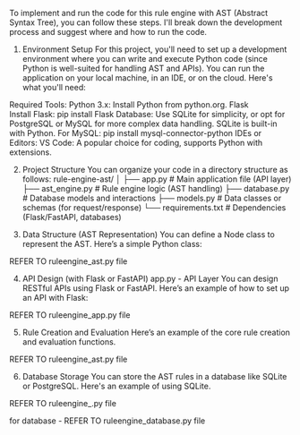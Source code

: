 To implement and run the code for this rule engine with AST (Abstract Syntax Tree), you can follow these steps. I'll break down the development process and suggest where and how to run the code.

1. Environment Setup
For this project, you'll need to set up a development environment where you can write and execute Python code (since Python is well-suited for handling AST and APIs). You can run the application on your local machine, in an IDE, or on the cloud. Here's what you'll need:

Required Tools:
Python 3.x: Install Python from python.org.
Flask  
Install Flask: pip install Flask
 Database: Use SQLite for simplicity, or opt for PostgreSQL or MySQL for more complex data handling.
SQLite is built-in with Python.
 For MySQL: pip install mysql-connector-python
IDEs or Editors:
VS Code: A popular choice for coding, supports Python with extensions.


 2. Project Structure
You can organize your code in a directory structure as follows:
rule-engine-ast/
│
├── app.py          # Main application file (API layer)
├── ast_engine.py   # Rule engine logic (AST handling)
├── database.py     # Database models and interactions
├── models.py       # Data classes or schemas (for request/response)
└── requirements.txt # Dependencies (Flask/FastAPI, databases)


3. Data Structure (AST Representation)
You can define a Node class to represent the AST. Here’s a simple Python class:

REFER TO ruleengine_ast.py file

4. API Design (with Flask or FastAPI)
app.py - API Layer
You can design RESTful APIs using Flask or FastAPI. Here’s an example of how to set up an API with Flask:


REFER TO ruleengine_app.py file

5. Rule Creation and Evaluation
Here’s an example of the core rule creation and evaluation functions.

REFER TO ruleengine_ast.py file

6. Database Storage
You can store the AST rules in a database like SQLite or PostgreSQL. Here's an example of using SQLite.

REFER TO ruleengine_.py file

for database - REFER TO ruleengine_database.py file




